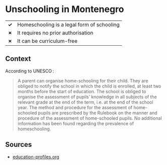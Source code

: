 # Unschooling in Montenegro
| | |
|-|-|
| __✓__ | Homeschooling is a legal form of schooling |
| __✗__ | It requires no prior authorisation |
| __✗__ | It can be curriculum-free |

## Context

According to UNESCO :

> A parent can organise home-schooling for their child. They are obliged to notify the school in which the child is enrolled,
> at least two months before the start of education. The school is obliged to organise the assessment of pupils’ knowledge in all subjects
> of the relevant grade at the end of the term, i.e. at the end of the school year.
> The method and procedure for the assessment of home-schooled pupils are prescribed by the Rulebook on the manner and procedure
> of the assessment of home-schooled pupils.
> No additional information has been found regarding the prevalence of homeschooling. 

## Sources

* [education-profiles.org](https://education-profiles.org/europe-and-northern-america/montenegro/~non-state-actors-in-education)
